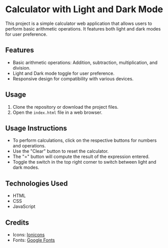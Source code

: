 # Calculator with Light and Dark Mode

This project is a simple calculator web application that allows users to perform basic arithmetic operations. It features both light and dark modes for user preference.

## Features

- Basic arithmetic operations: Addition, subtraction, multiplication, and division.
- Light and Dark mode toggle for user preference.
- Responsive design for compatibility with various devices.

## Usage

1. Clone the repository or download the project files.
2. Open the `index.html` file in a web browser.

## Usage Instructions

- To perform calculations, click on the respective buttons for numbers and operations.
- Use the "Clear" button to reset the calculator.
- The "=" button will compute the result of the expression entered.
- Toggle the switch in the top right corner to switch between light and dark modes.

## Technologies Used

- HTML
- CSS
- JavaScript

## Credits

- Icons: [Ionicons](https://ionicons.com/)
- Fonts: [Google Fonts](https://fonts.google.com/)
